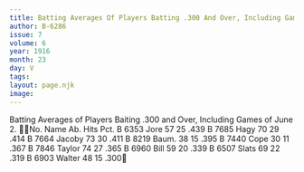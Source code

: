 ```yaml
---
title: Batting Averages Of Players Batting .300 And Over, Including Games Of June 2
author: B-6286
issue: 7
volume: 6
year: 1916
month: 23
day: V
tags:
layout: page.njk
image:
---
```

Batting Averages of Players Baiting .300 and Over, Including Games of June 2. No. Name Ab. Hits Pct. B 6353 Jore 57 25 .439 B 7685 Hagy 70 29 .414 B 7664 Jacoby 73 30 .411 B 8219 Baum. 38 15 .395 B 7440 Cope 30 11 .367 B 7846 Taylor 74 27 .365 B 6960 Bill 59 20 .339 B 6507 Slats 69 22 .319 B 6903 Walter 48 15 .300
